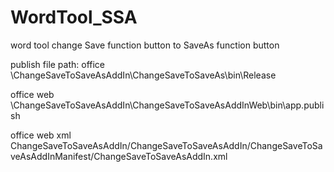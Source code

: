 # WordTool_SSA
word tool change Save function button to  SaveAs  function button

publish file path:
office 
\ChangeSaveToSaveAsAddIn\ChangeSaveToSaveAs\bin\Release

office web
\ChangeSaveToSaveAsAddIn\ChangeSaveToSaveAsAddInWeb\bin\app.publish

office web xml
ChangeSaveToSaveAsAddIn/ChangeSaveToSaveAsAddIn/ChangeSaveToSaveAsAddInManifest/ChangeSaveToSaveAsAddIn.xml
